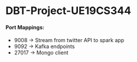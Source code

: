 # DBT-Project-UE19CS344

####  Port Mappings:
- 9008 -> Stream from twitter API to spark app
- 9092 -> Kafka endpoints
- 27017 -> Mongo client


